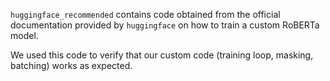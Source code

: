 

`huggingface_recommended` contains code obtained from the official documentation provided by `huggingface` on how to train a custom RoBERTa model.

We used this code to verify that our custom code (training loop, masking, batching) works as expected.

